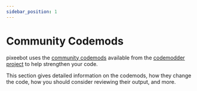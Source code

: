 ```yaml
---
sidebar_position: 1
---
```


# Community Codemods

pixeebot uses the [community codemods](https://codemodder.io/community/) available from the [codemodder project](https://codemodder.io/) to help strengthen your code.

This section gives detailed information on the codemods, how they change the code, how you should consider reviewing their output, and more.